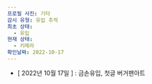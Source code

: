 ```yaml
---
프로필 사진: 기타
감시 유형: 유입 추적
최초 상태:
  - 유입
현재 상태:
  - 키메라
확인날짜: 2022-10-17
---
```

- [ 2022년 10월 17일 ] : 금손유입, 첫글 버거팬아트